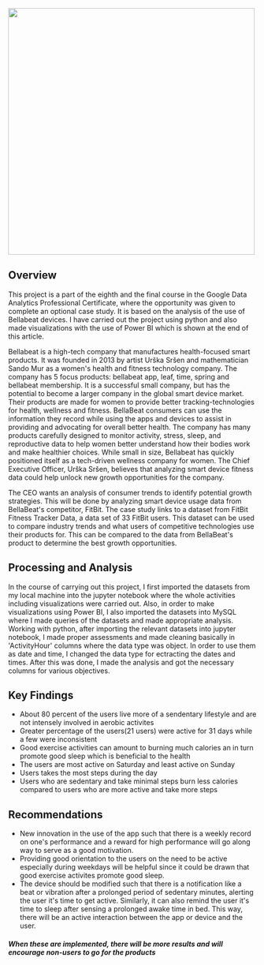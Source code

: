 <img src="https://www.google.com/url?sa=i&url=https%3A%2F%2Fgary-yiu.com%2Fbellabeat-case-study%2F&psig=AOvVaw0rnP1VHcJylXNQKGcJSycg&ust=1664012356923000&source=images&cd=vfe&ved=0CAwQjRxqFwoTCIDStsa5q_oCFQAAAAAdAAAAABAM" width="500" height="500">

## Overview

  This project is a part of the eighth and the final course in the Google Data Analytics Professional Certificate, where the opportunity was given to complete an optional case study. It is based on the analysis of the use of Bellabeat devices. I have carried out the project using python and also made visualizations with the use of Power BI which is shown at the end of this article.
  
  Bellabeat is a high-tech company that manufactures health-focused smart products. It was founded in 2013 by artist Urška Sršen and mathematician Sando Mur as a women's health and fitness technology company. The company has 5 focus products: bellabeat app, leaf, time, spring and bellabeat membership. It is a successful small company, but has the potential to become a larger company in the global smart device market. Their products are made for women to provide better tracking-technologies for health, wellness and fitness. BellaBeat consumers can use the information they record while using the apps and devices to assist in providing and advocating for overall better health. The company has many products carefully designed to monitor activity, stress, sleep, and reproductive data to help women better understand how their bodies work and make healthier choices. While small in size, Bellabeat has quickly positioned itself as a tech-driven wellness company for women. The Chief Executive Officer, Urška Sršen, believes that analyzing smart device fitness data could help unlock new growth opportunities for the company.
  
  The CEO wants an analysis of consumer trends to identify potential growth strategies. This will be done by analyzing smart device usage data from BellaBeat's competitor, FitBit. The case study links to a dataset from FitBit Fitness Tracker Data, a data set of 33 FitBit users. This dataset can be used to compare industry trends and what users of competitive technologies use their products for. This can be compared to the data from BellaBeat's product to determine the best growth opportunities.
  
  ## Processing and Analysis
   In the course of carrying out this project, I first imported the datasets from my local machine into the jupyter notebook where the whole activities including visualizations were carried out. Also, in order to make visualizations using Power BI, I also imported the datasets into MySQL where I made queries of the datasets and made  appropriate analysis. Working with python, after importing the relevant datasets into jupyter notebook, I made proper assessments and made cleaning basically in 'ActivityHour' columns where the data type was object. In order to use them as date and time, I changed the data type for ectracting the dates and times. After this was done, I made the analysis and got the necessary columns for various objectives.
   
  ## Key Findings
  
  * About 80 percent of the users live more of a sendentary lifestyle and are not intensely involved in aerobic activites
  * Greater percentage of the users(21 users) were active for 31 days while a few were inconsistent
  * Good exercise activities can amount to burning much calories an in turn promote good sleep which is beneficial to the health
  * The users are most active on Saturday and least active on Sunday
  * Users takes the most steps during the day
  * Users who are sedentary and take minimal steps burn less calories compared to users who are more active and take more steps
  
  ## Recommendations
 * New innovation in the use of the app such that there is a weekly record on one's performance and a reward for high performance will go along way to serve as a good motivation.
 * Providing good orientation to the users on the need to be active especially during weekdays will be helpful since it could be drawn that good exercise activites promote good sleep.
 * The device should be modified such that there is a notification like a beat or vibration after a prolonged period of sedentary minutes, alerting the user it's time to get active. Similarly, it can also remind the user it's time to sleep after sensing a prolonged awake time in bed. This way, there will be an active interaction between the app or device and the user.
  
 ##### When these are implemented, there will be more results and will encourage non-users to go for the products
